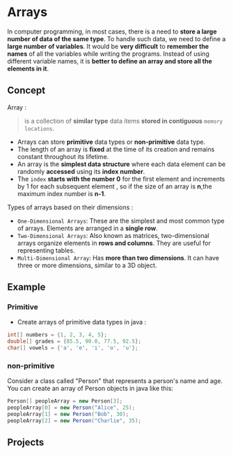 # Arrays
In computer programming, in most cases, there is a need to **store a large number of data of the same type**. To handle such data, we need to define a **large number of variables**. It would be **very difficult** to **remember the names** of all the variables while writing the programs. Instead of using different variable names, it is **better to define an array and store all the elements in it**.
## Concept
Array :  
> is a collection of **similar type** data items **stored in contiguous** `memory locations`.
- Arrays can store **primitive** data types  or **non-primitive** data type.
- The length of an array is **fixed** at the time of its creation and remains constant throughout its lifetime.
- An array is the **simplest data structure** where each data element can be randomly **accessed** using its **index number**.
- The `index` **starts with the number 0** for the first element and increments by 1 for each subsequent element , so if the size of an array is **n**,the maximum index number is **n-1**.

Types of arrays based on their dimensions :

- `One-Dimensional Arrays`: These are the simplest and most common type of arrays. Elements are arranged in a **single row**.
- `Two-Dimensional Arrays`: Also known as matrices, two-dimensional arrays organize elements in **rows and columns**. They are useful for representing tables.
- `Multi-Dimensional Array`: Has **more than two dimensions**. It can have three or more dimensions, similar to a 3D object. 
## Example 

### Primitive 
- Create arrays of primitive data types in java : 
```java
int[] numbers = {1, 2, 3, 4, 5};
double[] grades = {85.5, 90.0, 77.5, 92.5};
char[] vowels = {'a', 'e', 'i', 'o', 'u'};
```

### non-primitive
Consider a class called "Person" that represents a person's name and age. You can create an array of Person objects in java like this:
 ``` java
Person[] peopleArray = new Person[3];
peopleArray[0] = new Person("Alice", 25);
peopleArray[1] = new Person("Bob", 30);
peopleArray[2] = new Person("Charlie", 35);
```


## Projects





